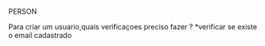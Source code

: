 PERSON

Para criar um usuario,quais verificaçoes preciso fazer ?
*verificar se existe o email cadastrado